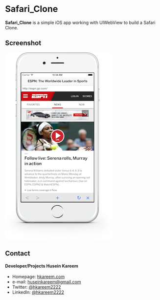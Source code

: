 Safari_Clone
======
**Safari_Clone** is a simple iOS app working with UIWebView to build a Safari Clone.

## Screenshot
![Screenshot iOS](/SafariClone.png)

## Contact
#### Developer/Projects Husein Kareem
* Homepage: [hkareem.com](http://hkareem.com/)
* e-mail: [huseinkareem@gmail.com](mailto:huseinkareem@gmail.com)
* Twitter: [@hkareem2222](https://twitter.com/hkareem2222)
* LinkedIn: [@hkareem2222](https://www.linkedin.com/in/hkareem2222)